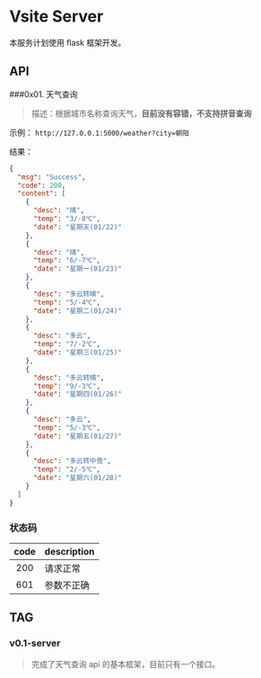 # Vsite Server

本服务计划使用 flask 框架开发。

## API

###0x01. 天气查询
> 描述：根据城市名称查询天气，**目前没有容错，不支持拼音查询**

示例： `http://127.0.0.1:5000/weather?city=朝阳`

结果：
```json
{
  "msg": "Success",
  "code": 200,
  "content": [
    {
      "desc": "晴",
      "temp": "3/-8℃",
      "date": "星期天(01/22)"
    },
    {
      "desc": "晴",
      "temp": "6/-7℃",
      "date": "星期一(01/23)"
    },
    {
      "desc": "多云转晴",
      "temp": "5/-4℃",
      "date": "星期二(01/24)"
    },
    {
      "desc": "多云",
      "temp": "7/-2℃",
      "date": "星期三(01/25)"
    },
    {
      "desc": "多云转晴",
      "temp": "9/-3℃",
      "date": "星期四(01/26)"
    },
    {
      "desc": "多云",
      "temp": "5/-3℃",
      "date": "星期五(01/27)"
    },
    {
      "desc": "多云转中雪",
      "temp": "2/-5℃",
      "date": "星期六(01/28)"
    }
  ]
}
```

### 状态码

code|description
:---:|---
200|请求正常
601|参数不正确

## TAG

### v0.1-server
> 完成了天气查询 api 的基本框架，目前只有一个接口。


